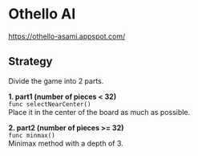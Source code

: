 # Othello AI
https://othello-asami.appspot.com/

## Strategy
Divide the game into 2 parts.

**1. part1 (number of pieces < 32)**  
``func selectNearCenter()``  
Place it in the center of the board as much as possible.

**2. part2 (number of pieces >= 32)**  
``func minmax()``  
Minimax method with a depth of 3.

